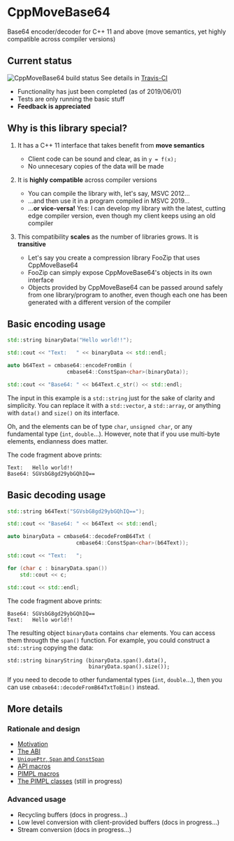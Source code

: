 # CppMoveBase64
Base64 encoder/decoder for C++ 11 and above (move semantics, yet highly compatible across compiler versions)

## Current status

![CppMoveBase64 build status](https://api.travis-ci.com/mkrevuelta/CppMoveBase64.png "CppMoveBase64 build status")  See details in [Travis-CI](https://travis-ci.com/mkrevuelta/CppMoveBase64)

* Functionality has just been completed (as of 2019/06/01)
* Tests are only running the basic stuff
* **Feedback is appreciated**

## Why is this library special?

1. It has a C++ 11 interface that takes benefit from **move semantics**
   * Client code can be sound and clear, as in `y = f(x);`
   * No unnecesary copies of the data will be made

2. It is **highly compatible** across compiler versions
   * You can compile the library with, let's say, MSVC 2012...
   * ...and then use it in a program compiled in MSVC 2019...
   * ...**or vice-versa!** Yes: I can develop my library with the latest, cutting edge compiler version, even though my client keeps using an old compiler

3. This compatibility **scales** as the number of libraries grows. It is **transitive**
   * Let's say you create a compression library FooZip that uses CppMoveBase64
   * FooZip can simply expose CppMoveBase64's objects in its own interface
   * Objects provided by CppMoveBase64 can be passed around safely from one library/program to another, even though each one has been generated with a different version of the compiler

## Basic encoding usage

```C++
std::string binaryData("Hello world!!");

std::cout << "Text:   " << binaryData << std::endl;

auto b64Text = cmbase64::encodeFromBin (
                   cmbase64::ConstSpan<char>(binaryData));

std::cout << "Base64: " << b64Text.c_str() << std::endl;
```

The input in this example is a `std::string` just for the sake of clarity and simplicity. You can replace it with a `std::vector`, a `std::array`, or anything with `data()` and `size()` on its interface.

Oh, and the elements can be of type `char`, `unsigned char`, or any fundamental type (`int`, `double`...). However, note that if you use multi-byte elements, endianness does matter.

The code fragment above prints:
```
Text:   Hello world!!
Base64: SGVsbG8gd29ybGQhIQ==
```

## Basic decoding usage

```C++
std::string b64Text("SGVsbG8gd29ybGQhIQ==");

std::cout << "Base64: " << b64Text << std::endl;

auto binaryData = cmbase64::decodeFromB64Txt (
                      cmbase64::ConstSpan<char>(b64Text));

std::cout << "Text:   ";

for (char c : binaryData.span())
    std::cout << c;

std::cout << std::endl;
```

The code fragment above prints:
```
Base64: SGVsbG8gd29ybGQhIQ==
Text:   Hello world!!
```

The resulting object `binaryData` contains `char` elements. You can access them througth the `span()` function. For example, you could construct a `std::string` copying the data:
```
std::string binaryString (binaryData.span().data(),
                          binaryData.span().size());
```

If you need to decode to other fundamental types (`int`, `double`...), then you can use `cmbase64::decodeFromB64TxtToBin()` instead.

## More details

### Rationale and design

* [Motivation](Doc/Motivation.md)
* [The ABI](Doc/Abi.md)
* [`UniquePtr`, `Span` and `ConstSpan`](Doc/UniquePtrAndSpan.md)
* [API macros](Doc/ApiMacros.md)
* [PIMPL macros](Doc/PimplMacros.md)
* [The PIMPL classes](Doc/PimplClasses.md) (still in progress)

### Advanced usage

* Recycling buffers (docs in progress...)
* Low level conversion with client-provided buffers (docs in progress...)
* Stream conversion (docs in progress...)
